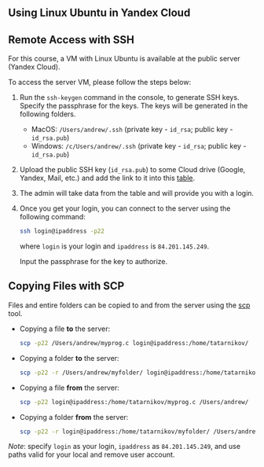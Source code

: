 Using Linux Ubuntu in Yandex Cloud
---

## Remote Access with SSH

For this course, a VM with Linux Ubuntu is available at the public server (Yandex Cloud).

To access the server VM, please follow the steps below:

1. Run the `ssh-keygen` command in the console, to generate SSH keys.
   Specify the passphrase for the keys. The keys will be generated in the following folders.
   
      * MacOS: `/Users/andrew/.ssh` (private key - `id_rsa`; public key - `id_rsa.pub`)
      * Windows: `/c/Users/andrew/.ssh` (private key - `id_rsa`; public key - `id_rsa.pub`)

1. Upload the public SSH key (`id_rsa.pub`) to some Cloud drive (Google, Yandex, Mail, etc.)
   and add the link to it into this [table](
   https://docs.google.com/spreadsheets/d/1OEQYWgQ2ge4h66gBOiexFCXA3V3K3Ded_PhfTObm1Gs/edit?usp=sharing).
 
1. The admin will take data from the table and will provide you with a login.

1. Once you get your login, you can connect to the server using the following command:
   ```bash
   ssh login@ipaddress -p22
   ```
   where `login` is your login and `ipaddress` is `84.201.145.249`.

   Input the passphrase for the key to authorize.

## Copying Files with SCP

Files and entire folders can be copied to and from the server using
the [scp](https://man7.org/linux/man-pages/man1/scp.1.html) tool.

* Copying a file __to__ the server:
   ```bash
   scp -p22 /Users/andrew/myprog.c login@ipaddress:/home/tatarnikov/
   ```

* Copying a folder __to__ the server:
   ```bash
   scp -p22 -r /Users/andrew/myfolder/ login@ipaddress:/home/tatarnikov/
   ```

* Copying a file __from__ the server:
   ```bash
   scp -p22 login@ipaddress:/home/tatarnikov/myprog.c /Users/andrew/
   ```

* Copying a folder __from__ the server:
   ```bash
   scp -p22 -r login@ipaddress:/home/tatarnikov/myfolder/ /Users/andrew/ 
   ````

_Note_: specify `login` as your login, `ipaddress` as `84.201.145.249`,
        and use paths valid for your local and remove user account.
